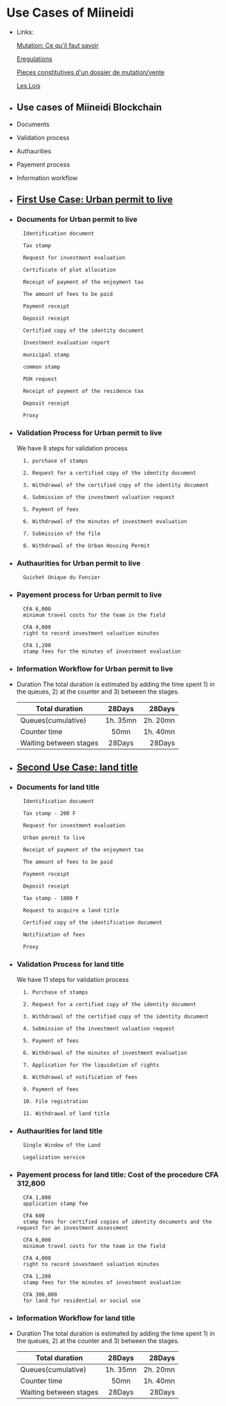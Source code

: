 # Use Cases of Miineidi

* Links:

    [Mutation: Ce qu'il faut savoir](https://www.burkina24.com/2016/01/21/droits-de-mutations-des-terrains-dhabitation-ce-quil-faut-savoir/)

    [Eregulations](https://burkinafaso.eregulations.org)

    [Pieces constitutives d'un dossier de mutation/vente](http://infosfiscalesbf.over-blog.com/2016/03/pieces-constitutives-d-un-dossier-de-mutation-vente.html)

    [Les Lois](http://extwprlegs1.fao.org/docs/pdf/bkf139639.pdf)

* ## Use cases of Miineidi Blockchain

* Documents

* Validation process

* Authaurities

* Payement process

* Information workflow

* ## [First Use Case: Urban permit to live](https://burkinafaso.eregulations.org/procedure/82/27?l=fr)

* ### Documents for Urban permit to live

        Identification document

        Tax stamp

        Request for investment evaluation

        Certificate of plot allocation

        Receipt of payment of the enjoyment tax

        The amount of fees to be paid

        Payment receipt

        Deposit receipt

        Certified copy of the identity document

        Investment evaluation report

        municipal stamp

        common stamp

        PUH request

        Receipt of payment of the residence tax

        Deposit receipt

        Proxy

* ### Validation Process for Urban permit to live

    We have 8 steps for validation process

        1. purchase of stamps

        2. Request for a certified copy of the identity document

        3. Withdrawal of the certified copy of the identity document

        4. Submission of the investment valuation request

        5. Payment of fees

        6. Withdrawal of the minutes of investment evaluation

        7. Submission of the file

        8. Withdrawal of the Urban Housing Permit

* ### Authaurities for Urban permit to live

        Guichet Unique du Foncier

* ### Payement process for Urban permit to live

        CFA 6,000
        minimum travel costs for the team in the field

        CFA 4,000
        right to record investment valuation minutes

        CFA 1,200
        stamp fees for the minutes of investment evaluation

* ### Information Workflow for Urban permit to live

* Duration
    The total duration is estimated by adding the time spent 1) in the queues, 2) at the counter and 3) between the stages.

    | Total duration        | 28Days        | 28Days  |
    | --------------------- |:-------------:| -----:  |
    | Queues(cumulative)    | 1h. 35mn      | 2h. 20mn|
    | Counter time          | 50mn          | 1h. 40mn|
    | Waiting between stages| 28Days        | 28Days  |

* ## [Second Use Case: land title](https://burkinafaso.eregulations.org/procedure/83/25?l=fr)

* ### Documents for land title

        Identification document

        Tax stamp - 200 F

        Request for investment evaluation

        Urban permit to live

        Receipt of payment of the enjoyment tax

        The amount of fees to be paid

        Payment receipt

        Deposit receipt

        Tax stamp - 1000 F

        Request to acquire a land title

        Certified copy of the identification document

        Notification of fees

        Proxy

* ### Validation Process for land title

    We have 11 steps for validation process

        1. Purchase of stamps

        2. Request for a certified copy of the identity document

        3. Withdrawal of the certified copy of the identity document

        4. Submission of the investment valuation request

        5. Payment of fees

        6. Withdrawal of the minutes of investment evaluation

        7. Application for the liquidation of rights

        8. Withdrawal of notification of fees

        9. Payment of fees

        10. File registration

        11. Withdrawal of land title 

* ### Authaurities for land title

        Single Window of the Land

        Legalization service

* ### Payement process for land title: Cost of the procedure CFA 312,800

        CFA 1,000
        application stamp fee

        CFA 600
        stamp fees for certified copies of identity documents and the request for an investment assessment

        CFA 6,000
        minimum travel costs for the team in the field

        CFA 4,000
        right to record investment valuation minutes

        CFA 1,200
        stamp fees for the minutes of investment evaluation

        CFA 300,000
        for land for residential or social use

* ### Information Workflow for land title

* Duration
    The total duration is estimated by adding the time spent 1) in the queues, 2) at the counter and 3) between the stages.

    | Total duration        | 28Days        | 28Days  |
    | --------------------- |:-------------:| -----:  |
    | Queues(cumulative)    | 1h. 35mn      | 2h. 20mn|
    | Counter time          | 50mn          | 1h. 40mn|
    | Waiting between stages| 28Days        | 28Days  |
